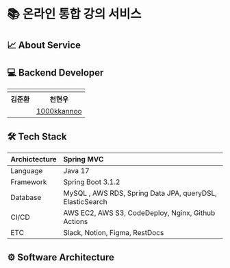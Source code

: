 # 📚 온라인 통합 강의 서비스

## 📈 About Service

## 💻 Backend Developer

<table align = "center" style = "table-layout: auto; width: 100%; table-layout: fixed;">
  <tr>
    <td>
    </td>
    <td>
    </td>
  </tr> 
  <tr>
    <th align="center">김준환</th>
    <th align="center">천현우</th>
  </tr>
  <tr>
    <td align="center">
    </td>
    <td align="center">
      <a href="https://github.com/1000kkannoo">1000kkannoo</a>
  </tr>
</table>

## 🛠 Tech Stack

| Archictecture | Spring MVC                                                |
|:--------------|:----------------------------------------------------------|
| Language      | Java 17                                                   |
| Framework     | Spring Boot 3.1.2                                         |
| Database      | MySQL , AWS RDS, Spring Data JPA, queryDSL, ElasticSearch |
| CI/CD         | AWS EC2, AWS S3, CodeDeploy, Nginx, Github Actions        |
| ETC           | Slack, Notion, Figma, RestDocs                            |


## ⚙️ Software Architecture

